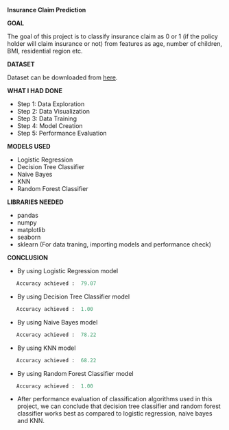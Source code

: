 **Insurance Claim Prediction**

**GOAL**

The goal of this project is to classify insurance claim as 0 or 1 (if the policy holder will claim insurance or not) from features as age, number of children, BMI, residential region  etc.

**DATASET**

Dataset can be downloaded from [here](https://www.kaggle.com/easonlai/sample-insurance-claim-prediction-dataset).

**WHAT I HAD DONE**
- Step 1: Data Exploration
- Step 2: Data Visualization
- Step 3: Data Training
- Step 4: Model Creation
- Step 5: Performance Evaluation


**MODELS USED**
-  Logistic Regression
-  Decision Tree Classifier
-  Naive Bayes
-  KNN
-  Random Forest Classifier



**LIBRARIES NEEDED**
- pandas
- numpy
- matplotlib
- seaborn
- sklearn (For data traning, importing models and performance check)


**CONCLUSION**
- By using Logistic Regression model 
 ```python
    Accuracy achieved :  79.07
 ``` 
 - By using Decision Tree Classifier model 
 ```python
    Accuracy achieved :  1.00
 ``` 
 - By using Naive Bayes model 
 ```python
    Accuracy achieved :  78.22
 ``` 
  - By using KNN  model 
 ```python
    Accuracy achieved :  68.22
 ``` 
  - By using Random Forest Classifier model 
 ```python
    Accuracy achieved :  1.00
 ```
* After performance evaluation of classification algorithms used in this project, we can conclude that decision tree classifier and random forest classifier works best as compared to logistic regression, naive bayes and KNN.
